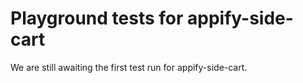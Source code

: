 # Playground tests for appify-side-cart
We are still awaiting the first test run for appify-side-cart.
